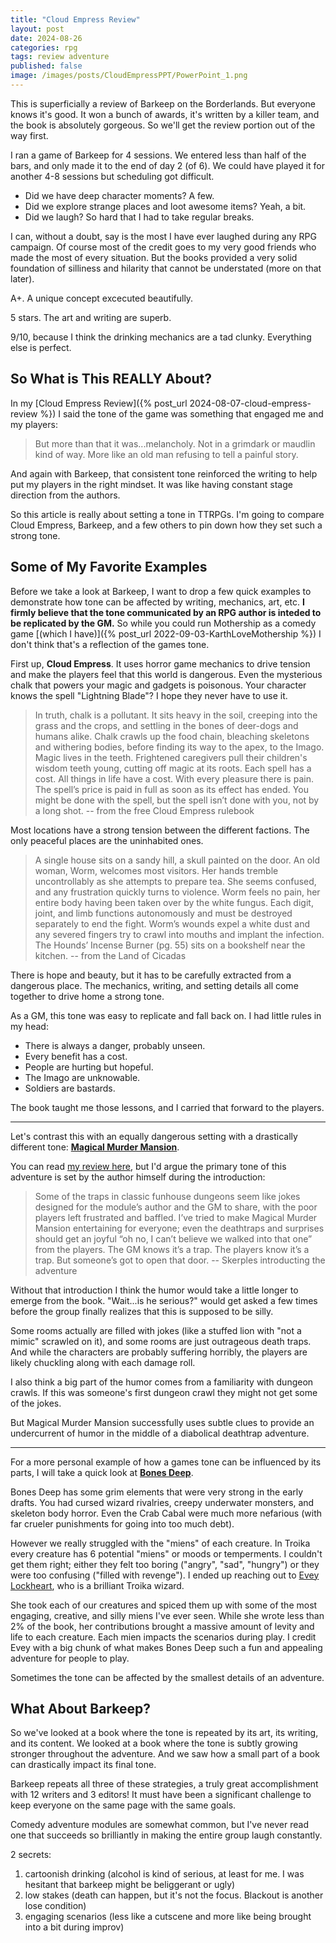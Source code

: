 ```yaml
---
title: "Cloud Empress Review"
layout: post
date: 2024-08-26
categories: rpg
tags: review adventure
published: false
image: /images/posts/CloudEmpressPPT/PowerPoint_1.png
---
```


This is superficially a review of Barkeep on the Borderlands. But everyone knows it's good. It won a bunch of awards, it's written by a killer team, and the book is absolutely gorgeous. So we'll get the review portion out of the way first.

I ran a game of Barkeep for 4 sessions. We entered less than half of the bars, and only made it to the end of day 2 (of 6). We could have played it for another 4-8 sessions but scheduling got difficult.

- Did we have deep character moments? A few. 
- Did we explore strange places and loot awesome items? Yeah, a bit.
- Did we laugh? So hard that I had to take regular breaks.

I can, without a doubt, say is the most I have ever laughed during any RPG campaign. Of course most of the credit goes to my very good friends who made the most of every situation. But the books provided a very solid foundation of silliness and hilarity that cannot be understated (more on that later).

A+. A unique concept excecuted beautifully.

5 stars. The art and writing are superb.

9/10, because I think the drinking mechanics are a tad clunky. Everything else is perfect.

## So What is This REALLY About?

In my [Cloud Empress Review]({% post_url 2024-08-07-cloud-empress-review %}) I said the tone of the game was something that engaged me and my players:

> But more than that it was...melancholy. Not in a grimdark or maudlin kind of way. More like an old man refusing to tell a painful story. 

And again with Barkeep, that consistent tone reinforced the writing to help put my players in the right mindset. It was like having constant stage direction from the authors.

So this article is really about setting a tone in TTRPGs. I'm going to compare Cloud Empress, Barkeep, and a few others to pin down how they set such a strong tone. 

## Some of My Favorite Examples

Before we take a look at Barkeep, I want to drop a few quick examples to demonstrate how tone can be affected by writing, mechanics, art, etc. **I firmly believe that the tone communicated by an RPG author is inteded to be replicated by the GM.** So while you could run Mothership as a comedy game [(which I have)]({% post_url 2022-09-03-KarthLoveMothership %}) I don't think that's a reflection of the games tone. 

First up, **Cloud Empress**. It uses horror game mechanics to drive tension and make the players feel that this world is dangerous. Even the mysterious chalk that powers your magic and gadgets is poisonous. Your character knows the spell "Lightning Blade"? I hope they never have to use it.

> In truth, chalk is a pollutant. It sits heavy in the soil, creeping into the grass and the crops, and settling in the bones of deer-dogs and humans alike. Chalk crawls up the food chain, bleaching skeletons and withering bodies, before finding its way to the apex, to the Imago. Magic lives in the teeth. Frightened caregivers pull their children's wisdom teeth young, cutting off magic at its roots. Each spell has a cost. All things in life have a cost. With every pleasure there is pain. The spell’s price is paid in full as soon as its effect has ended. You might be done with the spell, but the spell isn’t done with you, not by a long shot. -- from the free Cloud Empress rulebook

Most locations have a strong tension between the different factions. The only peaceful places are the uninhabited ones.

> A single house sits on a sandy hill, a skull painted on the door. An old woman, Worm, welcomes most visitors. Her hands tremble uncontrollably as she attempts to prepare tea. She seems confused, and any frustration quickly turns to violence. Worm feels no pain, her entire body having been taken over by the white fungus. Each digit, joint, and limb functions autonomously and must be destroyed separately to end the fight. Worm’s wounds expel a white dust and any severed fingers try to crawl into mouths and implant the infection. The Hounds’ Incense Burner (pg. 55) sits on a bookshelf near
the kitchen. -- from the Land of Cicadas

There is hope and beauty, but it has to be carefully extracted from a dangerous place. The mechanics, writing, and setting details all come together to drive home a strong tone. 

As a GM, this tone was easy to replicate and fall back on. I had little rules in my head:

- There is always a danger, probably unseen.
- Every benefit has a cost.
- People are hurting but hopeful.
- The Imago are unknowable.
- Soldiers are bastards.

The book taught me those lessons, and I carried that forward to the players. 

<hr>

Let's contrast this with an equally dangerous setting with a drastically different tone: [**Magical Murder Mansion**](https://www.drivethrurpg.com/en/product/276115/Magical-Murder-Mansion).

You can read [my review here](/david/2019/09/MurderMansion), but I'd argue the primary tone of this adventure is set by the author himself during the introduction:

> Some of the traps in classic funhouse dungeons seem like jokes designed for the module’s author and the GM to share, with the poor players left frustrated and baffled. I’ve tried to make Magical Murder Mansion entertaining for everyone; even the deathtraps and surprises should get an joyful “oh no, I can’t believe we walked into that one” from the players. The GM knows it’s a trap. The players know it’s a trap. But someone’s got to open that door. -- Skerples introducting the adventure

Without that introduction I think the humor would take a little longer to emerge from the book. "Wait...is he serious?" would get asked a few times before the group finally realizes that this is supposed to be silly.

Some rooms actually are filled with jokes (like a stuffed lion with "not a mimic" scrawled on it), and some rooms are just outrageous death traps. And while the characters are probably suffering horribly, the players are likely chuckling along with each damage roll.

I also think a big part of the humor comes from a familiarity with dungeon crawls. If this was someone's first dungeon crawl they might not get some of the jokes. 

But Magical Murder Mansion successfully uses subtle clues to provide an undercurrent of humor in the middle of a diabolical deathtrap adventure.

<hr>

For a more personal example of how a games tone can be influenced by its parts, I will take a quick look at [**Bones Deep**](/bones-deep).

Bones Deep has some grim elements that were very strong in the early drafts. You had cursed wizard rivalries, creepy underwater monsters, and skeleton body horror. Even the Crab Cabal were much more nefarious (with far crueler punishments for going into too much debt).

However we really struggled with the "miens" of each creature. In Troika every creature has 6 potential "miens" or moods or temperments. I couldn't get them right; either they felt too boring ("angry", "sad", "hungry") or they were too confusing ("filled with revenge"). I ended up reaching out to [Evey Lockheart](https://violentmedia.itch.io/), who is a brilliant Troika wizard. 

She took each of our creatures and spiced them up with some of the most engaging, creative, and silly miens I've ever seen. While she wrote less than 2% of the book, her contributions brought a massive amount of levity and life to each creature. Each mien impacts the scenarios during play. I credit Evey with a big chunk of what makes Bones Deep such a fun and appealing adventure for people to play.

Sometimes the tone can be affected by the smallest details of an adventure.

## What About Barkeep?

So we've looked at a book where the tone is repeated by its art, its writing, and its content. We looked at a book where the tone is subtly growing stronger throughout the adventure. And we saw how a small part of a book can drastically impact its final tone.

Barkeep repeats all three of these strategies, a truly great accomplishment with 12 writers and 3 editors! It must have been a significant challenge to keep everyone on the same page with the same goals. 

Comedy adventure modules are somewhat common, but I've never read one that succeeds so brilliantly in making the entire group laugh constantly. 

2 secrets:

1) cartoonish drinking (alcohol is kind of serious, at least for me. I was hesitant that barkeep might be beliggerant or ugly)
2) low stakes (death can happen, but it's not the focus. Blackout is another lose condition)
3) engaging scenarios (less like a cutscene and more like being brought into a bit during improv)